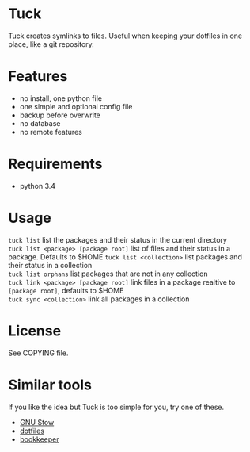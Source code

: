 # Tuck

Tuck creates symlinks to files. Useful when keeping your dotfiles in one place,
like a git repository.

# Features

- no install, one python file
- one simple and optional config file
- backup before overwrite
- no database
- no remote features


# Requirements

 - python 3.4

# Usage


`tuck list` list the packages and their status in the current directory  
`tuck list <package> [package root]` list of files and their status in a
  package. Defaults to $HOME
`tuck list <collection>` list packages and their status in a collection  
`tuck list orphans` list packages that are not in any collection  
`tuck link <package> [package root]` link files in a package
  realtive to `[package root]`, defaults to $HOME  
`tuck sync <collection>` link all packages in a collection

# License

See COPYING file.

# Similar tools

If you like the idea but Tuck is too simple for you, try one of these.

 * [GNU Stow](http://www.gnu.org/software/stow)
 * [dotfiles](https://github.com/jbernard/dotfiles)
 * [bookkeeper](https://github.com/hkupty/bookkeeper)
